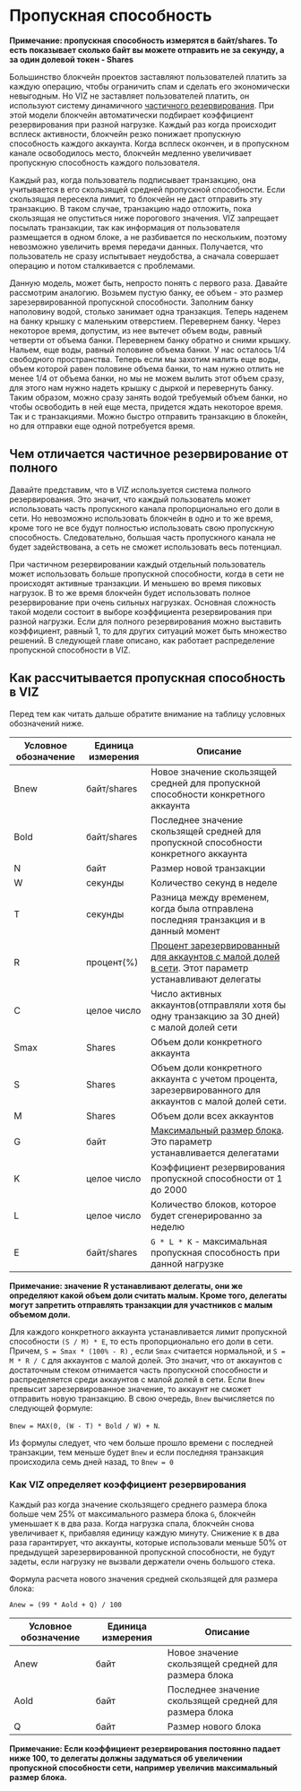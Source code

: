 # Пропускная способность

**Примечание: пропускная способность измерятся в байт/shares. То есть показывает сколько байт вы можете отправить  не за секунду, а за один долевой токен - Shares**

Большинство блокчейн проектов заставляют пользователей платить за каждую операцию, чтобы ограничить спам и сделать его экономически невыгодным. Но VIZ не заставляет пользователей платить, он используют систему динамичного [частичного резервирования](#diff).  При этой модели блокчейн автоматически подбирает коэффициент резервирования при разной нагрузке. Каждый раз когда происходит всплеск активности, блокчейн резко понижает пропускную способность каждого аккаунта. Когда всплеск окончен, и в пропускном канале освободилось место, блокчейн медленно увеличивает пропускную способность каждого пользователя.

Каждый раз, когда пользователь подписывает транзакцию, она учитывается в его скользящей средней пропускной способности. Если скользящая пересекла лимит, то блокчейн не даст отправить эту транзакцию. В таком случае, транзакцию надо отложить, пока скользящая не опуститься ниже порогового значения. VIZ запрещает посылать транзакции,  так как информация от пользователя размещается в одном блоке, а не разбивается по нескольким, поэтому невозможно увеличить время передачи данных. Получается, что пользователь не сразу испытывает неудобства, а сначала совершает операцию и потом сталкивается с проблемами.

Данную модель, может быть, непросто понять с первого раза. Давайте рассмотрим аналогию. Возьмем пустую банку, ее объем - это размер зарезервированной пропускной способности. Заполним банку наполовину водой, столько занимает одна транзакция. Теперь наденем на банку крышку с маленьким отверстием. Перевернем банку. Через некоторое время, допустим, из нее вытечет объем воды, равный четверти от объема банки. Перевернем банку обратно и сними крышку. Нальем, еще воды, равный половине объема банки. У нас осталось 1/4 свободного пространства. Теперь если мы захотим налить еще воды, объем которой равен половине объема банки, то нам нужно отлить не менее 1/4 от объема банки, но мы не можем вылить этот объем сразу, для этого нам нужно надеть крышку с дыркой и перевернуть банку. Таким образом, можно сразу занять водой требуемый объем банки, но чтобы освободить в ней еще места, придется ждать некоторое время. Так и с транзакциями. Можно быстро отправить транзакцию в блокейн, но для отправки еще одной потребуется время.

<div id="diff"></div>

## Чем отличается частичное резервирование от полного

Давайте представим, что в VIZ используется система полного резервирования. Это значит, что каждый пользователь может использовать часть пропускного канала пропорционально его доли в сети. Но невозможно использовать блокчейн в одно и то же время, кроме того не все будут полностью использовать свою пропускную способность. Следовательно, большая часть пропускного канала не будет задействована, а сеть не сможет использовать весь потенциал.

При частичном резервировании каждый отдельный пользователь может использовать больше пропускной способности, когда в сети не происходят активные транзакции. И меньшею во время пиковых нагрузок. В то же время блокчейн будет использовать полное резервирование при очень сильных нагрузках. Основная сложность такой модели состоит в выборе коэффициента резервирования при разной нагрузки. Если для полного резервирования можно выставить коэффициент, равный 1, то для других ситуаций может быть множество решений. В следующей главе описано, как работает распределение пропускной способности в VIZ.



## Как рассчитывается пропускная способность в VIZ

Перед тем как читать дальше обратите внимание на таблицу условных обозначений ниже.

| Условное обозначение | Единица измерения | Описание |
| -------------------- | ----------------- | ---------------- |
| Bnew                 | байт/shares       | Новое значение скользящей средней для пропускной способности конкретного аккаунта |
| Bold                 | байт/shares       | Последнее значение скользящей средней для пропускной способности конкретного аккаунта |
| N                    | байт              | Размер новой транзакции                                      |
| W                    | секунды           | Количество секунд в неделе                                   |
| T                    | секунды           | Разница между временем, когда была отправлена последняя транзакция и в данный момент |
| R                    | процент(%)        | [Процент зарезервированный для аккаунтов с малой долей в сети](./witnesses.html#bandwidth_reserve_below). Этот параметр устанавливают делегаты |
| C                    | целое число       | Число активных аккаунтов(отправляли хотя бы одну транзакцию за 30 дней) с малой долей сети |
| Smax                 | Shares            | Объем доли конкретного аккаунта                              |
| S                    | Shares            | Объем доли конкретного аккаунта с учетом процента, зарезервированного для аккаунтов с малой долей сети. |
| M                    | Shares            | Объем доли всех аккаунтов                                    |
| G                    | байт              | [Максимальный размер блока](./witnesses.html#maximum_block_size). Это параметр устанавливается делегатами |
| K                    | целое число       | Коэффициент резервирования пропускной способности от 1 до 2000 |
| L                    | целое число       | Количество блоков, которое будет сгенерированно за неделю    |
| E                    | байт/shares       | ``G * L * K`` - максимальная пропускная способность при данной нагрузке |

**Примечание: значение R устанавливают делегаты, они же определяют какой объем доли считать малым. Кроме того, делегаты могут запретить отправлять транзакции для участников с малым объемом доли.**

Для каждого конкретного аккаунта устанавливается лимит пропускной способности ``(S / M) * Е``, то есть пропорционально его доли в  сети. Причем, ``S = Smax * (100% - R)`` , если ``Smax`` считается нормальной, и  ``S = M * R / C`` для аккаунтов с малой долей. Это значит, что от аккаунтов с достаточным стеком отнимается часть пропускной способности и распределяется среди аккаунтов с малой долей в сети. Если ``Bnew`` превысит зарезервированное значение, то аккаунт не сможет отправить новую транзакцию. В свою очередь, ``Bnew`` вычисляется по следующей формуле: 

``Bnew = MAX(0, (W - T) * Bold / W) + N``.

Из формулы следует, что чем больше прошло времени с последней транзакции, тем меньше будет ``Bnew`` и если последняя транзакция происходила семь дней назад, то ``Bnew = 0``

### Как VIZ определяет коэффициент резервирования

Каждый раз когда значение скользящего среднего размера блока больше чем 25% от максимального размера блока ``G``, блокчейн уменьшает ``К`` в два раза. Когда нагрузка спала, блокчейн снова увеличивает ``K``, прибавляя единицу каждую минуту. Снижение ``K`` в два раза гарантирует, что аккаунты, которые использовали меньше 50% от предыдущей зарезервированной пропускной способности, не будут задеты, если нагрузку не вызвали держатели очень большого стека.

Формула расчета нового значения средней скользящей для размера блока: 

``Anew = (99 * Aold + Q) / 100``

| Условное обозначение | Единица измерения | Описание |
| -------------------- | ----------------- | ----------------- |
| Anew                 | байт              | Новое значение скользящей средней для размера блока     |
| Aold                 | байт              | Последнее значение скользящей средней для размера блока |
| Q                    | байт              | Размер нового блока                                     |

**Примечание: Если коэффициент резервирования постоянно падает ниже 100, то делегаты должны задуматься об увеличении пропускной способности сети, например увеличив максимальный размер блока.**